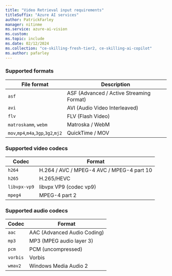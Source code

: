 ```yaml
---
title: "Video Retrieval input requirements"
titleSuffix: "Azure AI services"
author: PatrickFarley
manager: nitinme
ms.service: azure-ai-vision
ms.custom: 
ms.topic: include
ms.date: 02/12/2024
ms.collection: "ce-skilling-fresh-tier2, ce-skilling-ai-copilot"
ms.author: pafarley
---
```




### Supported formats

| File format | Description |
| ----------- | ----------- |
| `asf`         | ASF (Advanced / Active Streaming Format)       |
| `avi`         | AVI (Audio Video Interleaved)        |
| `flv`         | FLV (Flash Video)        |
| `matroskamm`, `webm`          | Matroska / WebM       |
| `mov`,`mp4`,`m4a`,`3gp`,`3g2`,`mj2`   | QuickTime / MOV        |
 
### Supported video codecs

| Codec       | Format |
| ----------- | ----------- |
| `h264`        | H.264 / AVC / MPEG-4 AVC / MPEG-4 part 10       |
| `h265`        | H.265/HEVC        |
| `libvpx-vp9`  | libvpx VP9 (codec vp9)        |
| `mpeg4`       | MPEG-4 part 2       |
 
### Supported audio codecs

| Codec       | Format |
| ----------- | ----------- |
| `aac`         | AAC (Advanced Audio Coding)       |
| `mp3`         | MP3 (MPEG audio layer 3)        |
| `pcm`         | PCM (uncompressed)        |
| `vorbis`      | Vorbis       |
| `wmav2`       | Windows Media Audio 2       |